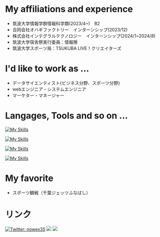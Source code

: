  # My affiliations and experience
- 筑波大学情報学群情報科学類(2023/4~)　B2 
- 合同会社オハギファクトリー　インターンシップ(2023/12)
- 株式会社インテグラルテクノロジー　インターンシップ(2024/1~2024/8)
- 筑波大学宿舎祭実行委員：情報隊
- 筑波大学スポーツ局：TSUKUBA LIVE！クリエイターズ


# I'd like to work as ...
- データサイエンティスト{ビジネス分野、スポーツ分野}
- webエンジニア・システムエンジニア
- マーケター・マネージャー

# Langages, Tools and so on ...
[![My Skills](https://skillicons.dev/icons?i=python,ruby,js,html,css&perline=7)](https://skillicons.dev)

[![My Skills](https://skillicons.dev/icons?i=django,rails,vue,react,next&perline=7)](https://skillicons.dev)

[![My Skills](https://skillicons.dev/icons?i=docker,netlify,figma&perline=7)](https://skillicons.dev)

[![My Skills](https://skillicons.dev/icons?i=notion&perline=6)](https://skillicons.dev)

# My favorite 
- スポーツ観戦（千葉ジェッツふなばし）
  
# リンク
[![Twitter: nowex35](https://img.shields.io/twitter/follow/nowex35?style=social)](https://twitter.com/nowex35)
<a href="https://qiita.com/nowex35" target="_blank"><img src="https://img.shields.io/badge/-Qiita-55C500.svg?logo=qiita&style=plastic"></a>
<a href="https://note.com/nowex35" target="_blank"><img src="https://img.shields.io/badge/-Note-gray?logo=gray&style=plastic"></a>


<!---
nowex35/nowex35 is a ✨ special ✨ repository because its `README.md` (this file) appears on your GitHub profile.
You can click the Preview link to take a look at your changes.
--->
